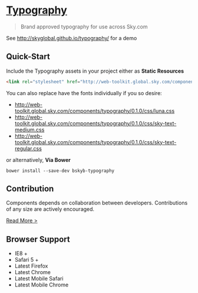 [Typography](http://skyglobal.github.io/typography/) 
========================

> Brand approved typography for use across Sky.com

See http://skyglobal.github.io/typography/ for a demo

## Quick-Start

Include the Typography assets in your project either as **Static Resources**

```html
<link rel="stylesheet" href="http://web-toolkit.global.sky.com/components/typography/0.1.0/css/typography.css" />
```
You can also replace have the fonts individually if you so desire:
 * http://web-toolkit.global.sky.com/components/typography/0.1.0/css/luna.css
 * http://web-toolkit.global.sky.com/components/typography/0.1.0/css/sky-text-medium.css
 * http://web-toolkit.global.sky.com/components/typography/0.1.0/css/sky-text-regular.css

or alternatively, **Via Bower**

`bower install --save-dev bskyb-typography`

## Contribution

Components depends on collaboration between developers. Contributions of any size are actively encouraged.

[Read More >](CONTRIBUTING.md)

## Browser Support

 * IE8 +
 * Safari 5 +
 * Latest Firefox
 * Latest Chrome
 * Latest Mobile Safari
 * Latest Mobile Chrome
